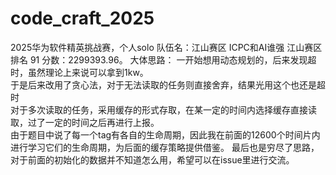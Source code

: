 # code_craft_2025
2025华为软件精英挑战赛，个人solo
队伍名：江山赛区 ICPC和AI谁强
江山赛区排名 91 分数：2299393.96。
大体思路：
一开始想用动态规划的，后来发现超时，虽然理论上来说可以拿到1kw。<br>
于是后来改用了贪心法，对于无法读取的任务则直接舍弃，结果光用这个也还是超时<br>
对于多次读取的任务，采用缓存的形式存取，在某一定的时间内选择缓存直接读取，过了一定的时间之后再进行上报。<br>
由于题目中说了每一个tag有各自的生命周期，因此我在前面的12600个时间片内进行学习它们的生命周期，为后面的缓存策略提供借鉴。
最后也是穷尽了思路，对于前面的初始化的数据并不知道怎么用，希望可以在issue里进行交流。
